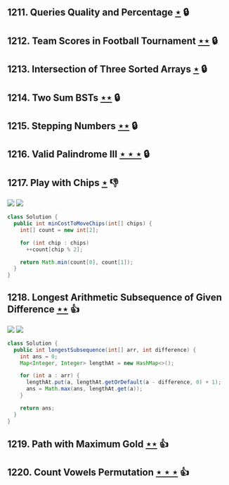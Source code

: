 ## 1211. Queries Quality and Percentage [$\star$](https://leetcode.com/problems/queries-quality-and-percentage) 🔒

## 1212. Team Scores in Football Tournament [$\star\star$](https://leetcode.com/problems/team-scores-in-football-tournament) 🔒

## 1213. Intersection of Three Sorted Arrays [$\star$](https://leetcode.com/problems/intersection-of-three-sorted-arrays) 🔒

## 1214. Two Sum BSTs [$\star\star$](https://leetcode.com/problems/two-sum-bsts) 🔒

## 1215. Stepping Numbers [$\star\star$](https://leetcode.com/problems/stepping-numbers) 🔒

## 1216. Valid Palindrome III [$\star\star\star$](https://leetcode.com/problems/valid-palindrome-iii) 🔒

## 1217. Play with Chips [$\star$](https://leetcode.com/problems/play-with-chips) :thumbsdown:

![](https://img.shields.io/badge/-Greedy-0B346E.svg?style=flat-square) ![](https://img.shields.io/badge/-Math-434343.svg?style=flat-square)

```java
class Solution {
  public int minCostToMoveChips(int[] chips) {
    int[] count = new int[2];

    for (int chip : chips)
      ++count[chip % 2];

    return Math.min(count[0], count[1]);
  }
}
```

## 1218. Longest Arithmetic Subsequence of Given Difference [$\star\star$](https://leetcode.com/problems/longest-arithmetic-subsequence-of-given-difference) :thumbsup:

![](https://img.shields.io/badge/-Dynamic%20Programming-113285.svg?style=flat-square) ![](https://img.shields.io/badge/-Math-434343.svg?style=flat-square)

```java
class Solution {
  public int longestSubsequence(int[] arr, int difference) {
    int ans = 0;
    Map<Integer, Integer> lengthAt = new HashMap<>();

    for (int a : arr) {
      lengthAt.put(a, lengthAt.getOrDefault(a - difference, 0) + 1);
      ans = Math.max(ans, lengthAt.get(a));
    }

    return ans;
  }
}
```

## 1219. Path with Maximum Gold [$\star\star$](https://leetcode.com/problems/path-with-maximum-gold) :thumbsup:

## 1220. Count Vowels Permutation [$\star\star\star$](https://leetcode.com/problems/count-vowels-permutation) :thumbsup:
